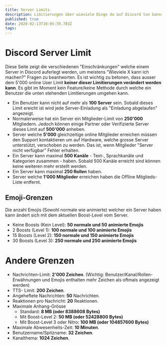 ```yaml
---
title: Server Limits
description: Limitierungen über wieviele Dinge du auf Discord tun kannst
published: true
date: 2020-02-13T10:05:59.783Z
tags: 
---
```


# Discord Server Limit
Diese Seite zeigt die verschiedenen "Einschränkungen" welche einem Server in Discord auferlegt werden, um meistens "Wieviele X kann ich machen?" Fragen zu beantworten. Es ist wichtig zu betonen, dass ausser dem 5'000 online User Limit **keiner dieser Limitierungen verändert werden kann**. Es gibt im Moment kein Feature/keine Methode durch welche ein Benutzer die unten stehenden Limitierungen umgehen kann.

- Ein Benutzer kann nicht auf mehr als **100 Server** sein. Sobald dieses Limit ereicht ist wird jede Server-Einladung als "Einladung abgelaufen" angezeigt.
- Normalerweise hat ein Server ein Mitglieder-Limit von **250'000** Mitgliedern. Jedoch können einige Partner oder Verifizierte Server dieses Limit auf **500'000** anheben.
- Server welche **5'000** gleichzeitige online Mitglieder erreichen müssen den Support kontaktieren um auf Hardware, welche grosse Server unterstützt, verschoben zu werden. Das ist, wenn Mitglieder "Server nicht verfügbar" Fehler erhalten.
- Ein Server kann maximal **500 Kanäle** - Text-, Sprachkanäle und Kategorien zusammen - haben. Sobald 500 Kanäle erreicht sind können keine weiteren mehr erstellt werden.
- Ein Server kann maximal **250 Rollen** haben.
- Server welche **1'000 Mitglieder** erreichen haben die Offline Mitglieds-Liste entfernt.

## Emoji-Grenzen
Die anzahl Emojis (Sowohl normale wie animierte) welcher ein Server haben kann ändert sich mit dem aktuellen Boost-Level vom Server.

- Keine Boosts (Kein Level): **50 normale und 50 animierte Emojis**
- 2 Boosts (Level 1): **100 normale und 100 animierte Emojis**
- 15 Boosts (Level 2): **150 normale und 150 animierte Emojis**
- 30 Boosts (Level 3): **250 normale und 250 animierte Emojis**

# Andere Grenzen
- Nachrichten-Limit: **2'000 Zeichen**. (Wichtig: Benutzer/Kanal/Rollen-Erwähnungen und Emojis enthalten mehr Zeichen als oftmals angezeigt werden)
- TTS- Limit: **200 Zeichen**.
- Angeheftete Nachrichten: **50** Nachrichten.
- Reaktionen pro Nachricht: **20** Reaktionen.
- Maximale Anhang-Grösse
  - Standard: **8 MB (oder 8388608 Bytes)**
  - Mit Boost-Level 2: **50 MB (oder 52428800 Bytes)**
  - Mit Boost-Level 3 oder Nitro: **100 MB (oder 104857600 Bytes)**
- Maximale Abwesenheits-Zeit: **10 Minuten**.
- Benutzername/Spitzname: **32 Zeichen**.
- Kanalthema: **1024 Zeichen**.
